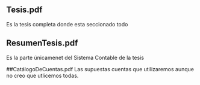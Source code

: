 ## Tesis.pdf
Es la tesis completa donde esta seccionado todo

## ResumenTesis.pdf

Es la parte únicamenet del Sistema Contable de la tesis

##CatálogoDeCuentas.pdf
Las supuestas cuentas que utilizaremos aunque no creo que utlicemos todas.